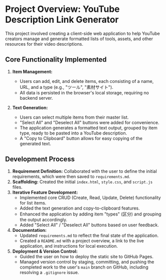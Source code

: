 # Project Overview: YouTube Description Link Generator

This project involved creating a client-side web application to help YouTube creators manage and generate formatted lists of tools, assets, and other resources for their video descriptions.

## Core Functionality Implemented

1.  **Item Management:**
    *   Users can add, edit, and delete items, each consisting of a name, URL, and a type (e.g., "ツール", "素材サイト").
    *   All data is persisted in the browser's local storage, requiring no backend server.

2.  **Text Generation:**
    *   Users can select multiple items from their master list.
    *   "Select All" and "Deselect All" buttons were added for convenience.
    *   The application generates a formatted text output, grouped by item type, ready to be pasted into a YouTube description.
    *   A "Copy to Clipboard" button allows for easy copying of the generated text.

## Development Process

1.  **Requirement Definition:** Collaborated with the user to define the initial requirements, which were then saved to `requirements.md`.
2.  **Scaffolding:** Created the initial `index.html`, `style.css`, and `script.js` files.
3.  **Iterative Feature Development:**
    *   Implemented core CRUD (Create, Read, Update, Delete) functionality for list items.
    *   Added the text generation and copy-to-clipboard features.
    *   Enhanced the application by adding item "types" (区分) and grouping the output accordingly.
    *   Added "Select All" / "Deselect All" buttons based on user feedback.
4.  **Documentation:**
    *   Updated `requirements.md` to reflect the final state of the application.
    *   Created a `README.md` with a project overview, a link to the live application, and instructions for local execution.
5.  **Deployment & Version Control:**
    *   Guided the user on how to deploy the static site to GitHub Pages.
    *   Managed version control by staging, committing, and pushing the completed work to the user's `main` branch on GitHub, including resolving a `.gitignore` issue.
